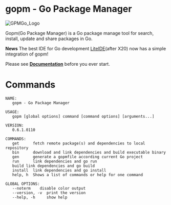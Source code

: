 gopm - Go Package Manager
=========================

![GPMGo_Logo](https://raw.github.com/gpmgo/gopmweb/master/static/img/gpmgo.png?raw=true)

Gopm(Go Package Manager) is a Go package manage tool for search, install, update and share packages in Go.

**News** The best IDE for Go development [LiteIDE](https://github.com/visualfc/liteide)(after X20) now has a simple integration of gopm!

Please see **[Documentation](https://github.com/gpmgo/docs)** before you ever start.

# Commands

```
NAME:
   gopm - Go Package Manager

USAGE:
   gopm [global options] command [command options] [arguments...]

VERSION:
   0.6.1.0110

COMMANDS:
   get      fetch remote package(s) and dependencies to local repository
   bin      download and link dependencies and build executable binary
   gen      generate a gopmfile according current Go project
   run      link dependencies and go run
   build link dependencies and go build
   install  link dependencies and go install
   help, h  Shows a list of commands or help for one command

GLOBAL OPTIONS:
   --noterm    disable color output
   --version, -v  print the version
   --help, -h     show help
```


